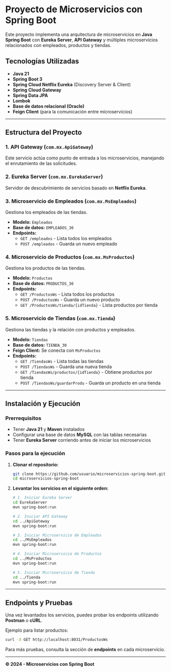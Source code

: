 # Proyecto de Microservicios con Spring Boot

Este proyecto implementa una arquitectura de microservicios en **Java Spring Boot** con **Eureka Server**, **API Gateway** y múltiples microservicios relacionados con empleados, productos y tiendas.

## Tecnologías Utilizadas
- **Java 21**
- **Spring Boot 3**
- **Spring Cloud Netflix Eureka** (Discovery Server & Client)
- **Spring Cloud Gateway**
- **Spring Data JPA**
- **Lombok**
- **Base de datos relacional (Oracle)**
- **Feign Client** (para la comunicación entre microservicios)

---

## Estructura del Proyecto

### 1. **API Gateway** (`com.mx.ApiGateway`)
Este servicio actúa como punto de entrada a los microservicios, manejando el enrutamiento de las solicitudes.

### 2. **Eureka Server** (`com.mx.EurekaServer`)
Servidor de descubrimiento de servicios basado en **Netflix Eureka**.

### 3. **Microservicio de Empleados** (`com.mx.MsEmpleados`)
Gestiona los empleados de las tiendas.
- **Modelo:** `Empleados`
- **Base de datos:** `EMPLEADOS_30`
- **Endpoints:**
  - `GET /empleados` - Lista todos los empleados
  - `POST /empleados` - Guarda un nuevo empleado

### 4. **Microservicio de Productos** (`com.mx.MsProductos`)
Gestiona los productos de las tiendas.
- **Modelo:** `Productos`
- **Base de datos:** `PRODUCTOS_30`
- **Endpoints:**
  - `GET /ProductosWs` - Lista todos los productos
  - `POST /ProductosWs` - Guarda un nuevo producto
  - `GET /ProductosWs/tienda/{idTienda}` - Lista productos por tienda

### 5. **Microservicio de Tiendas** (`com.mx.Tienda`)
Gestiona las tiendas y la relación con productos y empleados.
- **Modelo:** `Tiendas`
- **Base de datos:** `TIENDA_30`
- **Feign Client:** Se conecta con `MsProductos`
- **Endpoints:**
  - `GET /TiendasWs` - Lista todas las tiendas
  - `POST /TiendasWs` - Guarda una nueva tienda
  - `GET /TiendasWs/productos/{idTienda}` - Obtiene productos por tienda
  - `POST /TiendasWs/guardarProdu` - Guarda un producto en una tienda

---

## Instalación y Ejecución
### Prerrequisitos
- Tener **Java 21** y **Maven** instalados
- Configurar una base de datos **MySQL** con las tablas necesarias
- Tener **Eureka Server** corriendo antes de iniciar los microservicios

### Pasos para la ejecución
1. **Clonar el repositorio:**
   ```sh
   git clone https://github.com/usuario/microservicios-spring-boot.git
   cd microservicios-spring-boot
   ```
2. **Levantar los servicios en el siguiente orden:**
   ```sh
   # 1. Iniciar Eureka Server
   cd EurekaServer
   mvn spring-boot:run

   # 2. Iniciar API Gateway
   cd ../ApiGateway
   mvn spring-boot:run

   # 3. Iniciar Microservicio de Empleados
   cd ../MsEmpleados
   mvn spring-boot:run

   # 4. Iniciar Microservicio de Productos
   cd ../MsProductos
   mvn spring-boot:run

   # 5. Iniciar Microservicio de Tienda
   cd ../Tienda
   mvn spring-boot:run
   ```

---

## Endpoints y Pruebas
Una vez levantados los servicios, puedes probar los endpoints utilizando **Postman** o **cURL**.

Ejemplo para listar productos:
```sh
curl -X GET http://localhost:8031/ProductosWs
```

Para más pruebas, consulta la sección de **endpoints** en cada microservicio.

 
---

**© 2024 - Microservicios con Spring Boot**

